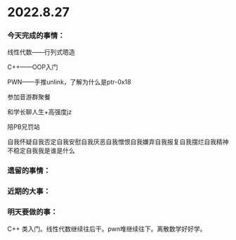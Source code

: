 # 2022.8.27

### 今天完成的事情：

线性代数——行列式嗯造

C++——OOP入门

PWN——手推unlink，了解为什么是ptr-0x18

参加音游群聚餐

和学长聊人生+高强度jz

陪PB兄罚站

自我怀疑自我否定自我安慰自我厌恶自我憎恨自我嫌弃自我报复自我摆烂自我精神不稳定自我我是谁是什么

### 遗留的事情：

### 近期的大事：

### 明天要做的事：

C++ 类入门。线性代数继续往后干。pwn堆继续往下。离散数学好好学。


